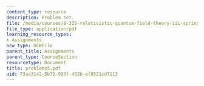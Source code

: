 ```yaml
---
content_type: resource
description: Problem set.
file: /media/courses/8-325-relativistic-quantum-field-theory-iii-spring-2003/73aa31425b72993f432bef8521cd7113_problems5.pdf
file_type: application/pdf
learning_resource_types:
- Assignments
ocw_type: OCWFile
parent_title: Assignments
parent_type: CourseSection
resourcetype: Document
title: problems5.pdf
uid: 73aa3142-5b72-993f-432b-ef8521cd7113
---
```

